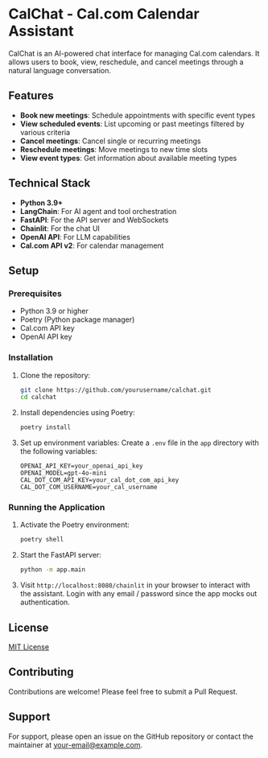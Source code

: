 # CalChat - Cal.com Calendar Assistant

CalChat is an AI-powered chat interface for managing Cal.com calendars. It allows users to book, view, reschedule, and cancel meetings through a natural language conversation.

## Features

- **Book new meetings**: Schedule appointments with specific event types
- **View scheduled events**: List upcoming or past meetings filtered by various criteria
- **Cancel meetings**: Cancel single or recurring meetings
- **Reschedule meetings**: Move meetings to new time slots
- **View event types**: Get information about available meeting types

## Technical Stack

- **Python 3.9+**
- **LangChain**: For AI agent and tool orchestration
- **FastAPI**: For the API server and WebSockets
- **Chainlit**: For the chat UI
- **OpenAI API**: For LLM capabilities
- **Cal.com API v2**: For calendar management

## Setup

### Prerequisites

- Python 3.9 or higher
- Poetry (Python package manager)
- Cal.com API key
- OpenAI API key

### Installation

1. Clone the repository:
   ```bash
   git clone https://github.com/yourusername/calchat.git
   cd calchat
   ```

2. Install dependencies using Poetry:
   ```bash
   poetry install
   ```

3. Set up environment variables:
   Create a `.env` file in the `app` directory with the following variables:
   ```
   OPENAI_API_KEY=your_openai_api_key
   OPENAI_MODEL=gpt-4o-mini
   CAL_DOT_COM_API_KEY=your_cal_dot_com_api_key
   CAL_DOT_COM_USERNAME=your_cal_username
   ```

### Running the Application

1. Activate the Poetry environment:
   ```bash
   poetry shell
   ```

2. Start the FastAPI server:
   ```bash
   python -m app.main
   ```

4. Visit `http://localhost:8080/chainlit` in your browser to interact with the assistant. Login with any email / password since the app mocks out authentication.

## License

[MIT License](LICENSE)

## Contributing

Contributions are welcome! Please feel free to submit a Pull Request.

## Support

For support, please open an issue on the GitHub repository or contact the maintainer at your-email@example.com.
